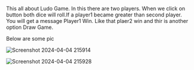 This all about Ludo Game. In this there are two players. When we click on button both dice will roll.If a player1 became greater than second player. You will get a message Player1 Win. Like that plaer2 win and thir is another option
Draw Game.


Below are some pic

![Screenshot 2024-04-04 215914](https://github.com/sunil14300/Ludo-Game/assets/114928585/a8f342c1-07a6-4935-8e0e-9d8e55eb0334)

![Screenshot 2024-04-04 215928](https://github.com/sunil14300/Ludo-Game/assets/114928585/3e450c9b-e221-45df-85c6-e2885c18a5dc)



